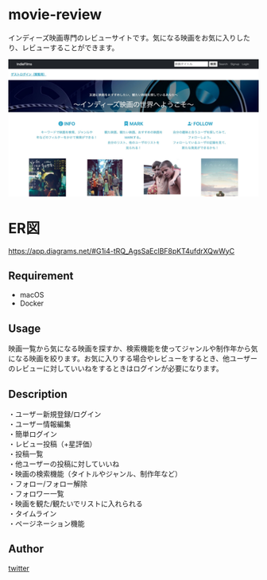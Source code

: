 # movie-review
インディーズ映画専門のレビューサイトです。気になる映画をお気に入りしたり、レビューすることができます。

![画像名](https://github.com/tomoya007/movie-review/blob/main/4ecffaca37446077404a6bbca2a5014f.jpg)

# ER図
https://app.diagrams.net/#G1i4-tRQ_AgsSaEclBF8pKT4ufdrXQwWyC

## Requirement
- macOS
- Docker

## Usage
映画一覧から気になる映画を探すか、検索機能を使ってジャンルや制作年から気になる映画を絞ります。お気に入りする場合やレビューをするとき、他ユーザーのレビューに対していいねをするときはログインが必要になります。

## Description
・ユーザー新規登録/ログイン  
・ユーザー情報編集  
・簡単ログイン  
・レビュー投稿（+星評価）  
・投稿一覧  
・他ユーザーの投稿に対していいね  
・映画の検索機能（タイトルやジャンル、制作年など）  
・フォロー/フォロー解除  
・フォロワー一覧  
・映画を観た/観たいでリストに入れられる  
・タイムライン  
・ページネーション機能

## Author
[twitter](https://twitter.com/Bjp8kHYYPFq8MrI)
